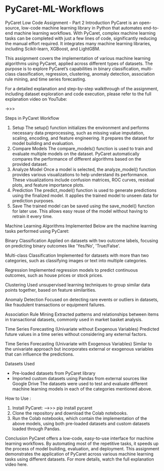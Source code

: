 # PyCaret-ML-Workflows
PyCaret Low Code Assignment - Part 2
Introduction
PyCaret is an open-source, low-code machine learning library in Python that automates end-to-end machine learning workflows. With PyCaret, complex machine learning tasks can be completed with just a few lines of code, significantly reducing the manual effort required. It integrates many machine learning libraries, including Scikit-learn, XGBoost, and LightGBM.

This assignment covers the implementation of various machine learning algorithms using PyCaret, applied across different types of datasets. The purpose is to explore PyCaret’s capabilities in binary classification, multi-class classification, regression, clustering, anomaly detection, association rule mining, and time series forecasting.

For a detailed explanation and step-by-step walkthrough of the assignment, including dataset exploration and code execution, please refer to the full explanation video on YouTube:

 ->>> 

Steps in PyCaret Workflow
1. Setup
The setup() function initializes the environment and performs necessary data preprocessing, such as missing value imputation, scaling, encoding, and feature engineering. It prepares the dataset for model building and evaluation.
2. Compare Models
The compare_models() function is used to train and evaluate multiple models on the dataset. PyCaret automatically compares the performance of different algorithms based on the provided dataset.
3. Analyze Model
Once a model is selected, the analyze_model() function provides various visualizations to help understand its performance. These visualizations include confusion matrices, ROC curves, residual plots, and feature importance plots.
4. Prediction
The predict_model() function is used to generate predictions using the finalized model. It applies the trained model to unseen data for prediction purposes.
5. Save
The trained model can be saved using the save_model() function for later use. This allows easy reuse of the model without having to retrain it every time.

Machine Learning Algorithms Implemented
Below are the machine learning tasks performed using PyCaret:

Binary Classification
Applied on datasets with two outcome labels, focusing on predicting binary outcomes like 'Yes/No', 'True/False'.

Multi-class Classification
Implemented for datasets with more than two categories, such as classifying images or text into multiple categories.

Regression
Implemented regression models to predict continuous outcomes, such as house prices or stock prices.

Clustering
Used unsupervised learning techniques to group similar data points together, based on feature similarities.

Anomaly Detection
Focused on detecting rare events or outliers in datasets, like fraudulent transactions or equipment failures.

Association Rule Mining
Extracted patterns and relationships between items in transactional datasets, commonly used in market basket analysis.

Time Series Forecasting (Univariate without Exogenous Variables)
Predicted future values in a time series without considering any external factors.

Time Series Forecasting (Univariate with Exogenous Variables)
Similar to the univariate approach but incorporates external or exogenous variables that can influence the predictions.

Datasets Used
* Pre-loaded datasets from PyCaret library
* Imported custom datasets using Pandas from external sources like Google Drive
The datasets were used to test and evaluate different machine learning models in each of the categories mentioned above.

How to Use : 
1. Install PyCaret:
 -->>> pip install pycaret
2. Clone the repository and download the Colab notebooks.
3. Run the Colab notebooks, which contain the implementation of the above models, using both pre-loaded datasets and custom datasets loaded through Pandas.

Conclusion
PyCaret offers a low-code, easy-to-use interface for machine learning workflows. By automating most of the repetitive tasks, it speeds up the process of model building, evaluation, and deployment. This assignment demonstrates the application of PyCaret across various machine learning tasks using different datasets.
For more details, watch the full explanation video here.
